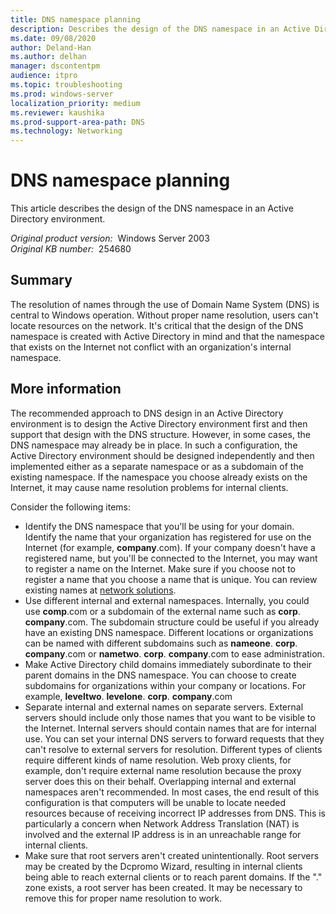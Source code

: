 ```yaml
---
title: DNS namespace planning
description: Describes the design of the DNS namespace in an Active Directory environment.
ms.date: 09/08/2020
author: Deland-Han
ms.author: delhan
manager: dscontentpm
audience: itpro
ms.topic: troubleshooting
ms.prod: windows-server
localization_priority: medium
ms.reviewer: kaushika
ms.prod-support-area-path: DNS
ms.technology: Networking
---
```

# DNS namespace planning

This article describes the design of the DNS namespace in an Active Directory environment.

_Original product version:_ &nbsp;Windows Server 2003  
_Original KB number:_ &nbsp;254680

## Summary

The resolution of names through the use of Domain Name System (DNS) is central to Windows operation. Without proper name resolution, users can't locate resources on the network. It's critical that the design of the DNS namespace is created with Active Directory in mind and that the namespace that exists on the Internet not conflict with an organization's internal namespace.

## More information

The recommended approach to DNS design in an Active Directory environment is to design the Active Directory environment first and then support that design with the DNS structure. However, in some cases, the DNS namespace may already be in place. In such a configuration, the Active Directory environment should be designed independently and then implemented either as a separate namespace or as a subdomain of the existing namespace. If the namespace you choose already exists on the Internet, it may cause name resolution problems for internal clients.

Consider the following items:

- Identify the DNS namespace that you'll be using for your domain. Identify the name that your organization has registered for use on the Internet (for example, **company**.com). If your company doesn't have a registered name, but you'll be connected to the Internet, you may want to register a name on the Internet. Make sure if you choose not to register a name that you choose a name that is unique. You can review existing names at [network solutions](http://www.networksolutions.com).
- Use different internal and external namespaces. Internally, you could use **comp**.com or a subdomain of the external name such as
 **corp**. **company**.com. The subdomain structure could be useful if you already have an existing DNS namespace. Different locations or organizations can be named with different subdomains such as
 **nameone**. **corp**. **company**.com or
 **nametwo**. **corp**. **company**.com to ease administration.
- Make Active Directory child domains immediately subordinate to their parent domains in the DNS namespace. You can choose to create subdomains for organizations within your company or locations. For example,
 **leveltwo**. **levelone**. **corp**. **company**.com
- Separate internal and external names on separate servers. External servers should include only those names that you want to be visible to the Internet. Internal servers should contain names that are for internal use. You can set your internal DNS servers to forward requests that they can't resolve to external servers for resolution. Different types of clients require different kinds of name resolution. Web proxy clients, for example, don't require external name resolution because the proxy server does this on their behalf. Overlapping internal and external namespaces aren't recommended. In most cases, the end result of this configuration is that computers will be unable to locate needed resources because of receiving incorrect IP addresses from DNS. This is particularly a concern when Network Address Translation (NAT) is involved and the external IP address is in an unreachable range for internal clients.
- Make sure that root servers aren't created unintentionally. Root servers may be created by the Dcpromo Wizard, resulting in internal clients being able to reach external clients or to reach parent domains. If the "." zone exists, a root server has been created. It may be necessary to remove this for proper name resolution to work.

